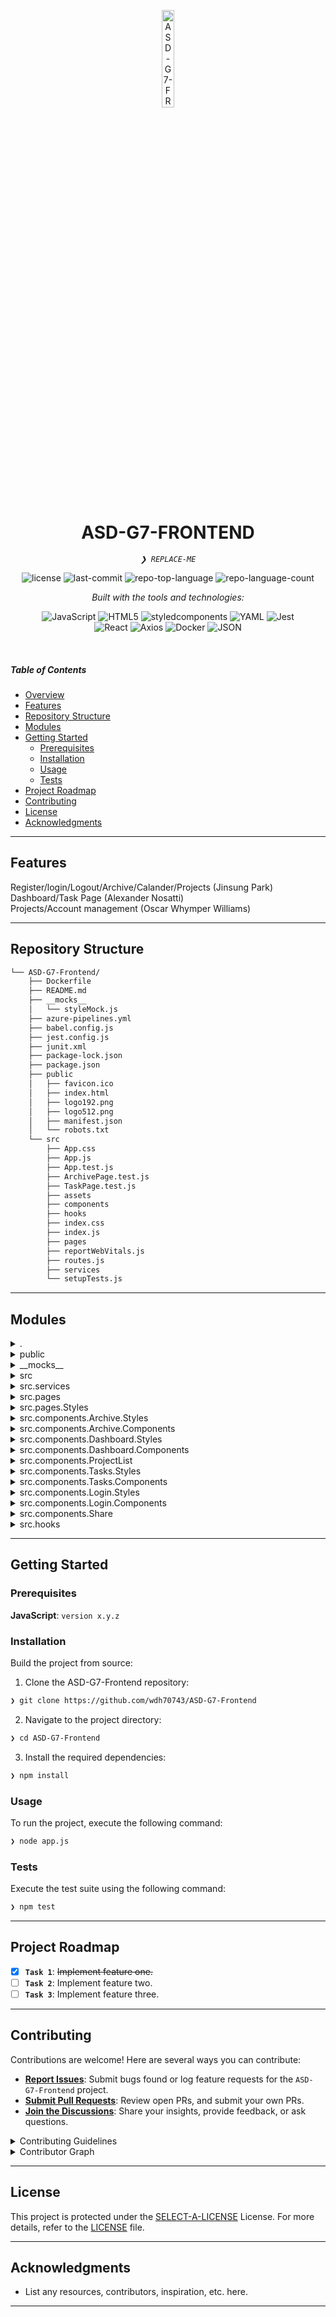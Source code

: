 <p align="center">
  <img src="https://img.icons8.com/?size=512&id=55494&format=png" width="20%" alt="ASD-G7-FRONTEND-logo">
</p>
<p align="center">
    <h1 align="center">ASD-G7-FRONTEND</h1>
</p>
<p align="center">
    <em><code>❯ REPLACE-ME</code></em>
</p>
<p align="center">
	<img src="https://img.shields.io/github/license/wdh70743/ASD-G7-Frontend?style=flat&logo=opensourceinitiative&logoColor=white&color=0080ff" alt="license">
	<img src="https://img.shields.io/github/last-commit/wdh70743/ASD-G7-Frontend?style=flat&logo=git&logoColor=white&color=0080ff" alt="last-commit">
	<img src="https://img.shields.io/github/languages/top/wdh70743/ASD-G7-Frontend?style=flat&color=0080ff" alt="repo-top-language">
	<img src="https://img.shields.io/github/languages/count/wdh70743/ASD-G7-Frontend?style=flat&color=0080ff" alt="repo-language-count">
</p>
<p align="center">
		<em>Built with the tools and technologies:</em>
</p>
<p align="center">
	<img src="https://img.shields.io/badge/JavaScript-F7DF1E.svg?style=flat&logo=JavaScript&logoColor=black" alt="JavaScript">
	<img src="https://img.shields.io/badge/HTML5-E34F26.svg?style=flat&logo=HTML5&logoColor=white" alt="HTML5">
	<img src="https://img.shields.io/badge/styledcomponents-DB7093.svg?style=flat&logo=styled-components&logoColor=white" alt="styledcomponents">
	<img src="https://img.shields.io/badge/YAML-CB171E.svg?style=flat&logo=YAML&logoColor=white" alt="YAML">
	<img src="https://img.shields.io/badge/Jest-C21325.svg?style=flat&logo=Jest&logoColor=white" alt="Jest">
	<br>
	<img src="https://img.shields.io/badge/React-61DAFB.svg?style=flat&logo=React&logoColor=black" alt="React">
	<img src="https://img.shields.io/badge/Axios-5A29E4.svg?style=flat&logo=Axios&logoColor=white" alt="Axios">
	<img src="https://img.shields.io/badge/Docker-2496ED.svg?style=flat&logo=Docker&logoColor=white" alt="Docker">
	<img src="https://img.shields.io/badge/JSON-000000.svg?style=flat&logo=JSON&logoColor=white" alt="JSON">
</p>

<br>

#####  Table of Contents

- [ Overview](#-overview)
- [ Features](#-features)
- [ Repository Structure](#-repository-structure)
- [ Modules](#-modules)
- [ Getting Started](#-getting-started)
    - [ Prerequisites](#-prerequisites)
    - [ Installation](#-installation)
    - [ Usage](#-usage)
    - [ Tests](#-tests)
- [ Project Roadmap](#-project-roadmap)
- [ Contributing](#-contributing)
- [ License](#-license)
- [ Acknowledgments](#-acknowledgments)

---

##  Features

Register/login/Logout/Archive/Calander/Projects (Jinsung Park) <br>
Dashboard/Task Page (Alexander Nosatti) <br>
Projects/Account management (Oscar Whymper Williams)

---

##  Repository Structure

```sh
└── ASD-G7-Frontend/
    ├── Dockerfile
    ├── README.md
    ├── __mocks__
    │   └── styleMock.js
    ├── azure-pipelines.yml
    ├── babel.config.js
    ├── jest.config.js
    ├── junit.xml
    ├── package-lock.json
    ├── package.json
    ├── public
    │   ├── favicon.ico
    │   ├── index.html
    │   ├── logo192.png
    │   ├── logo512.png
    │   ├── manifest.json
    │   └── robots.txt
    └── src
        ├── App.css
        ├── App.js
        ├── App.test.js
        ├── ArchivePage.test.js
        ├── TaskPage.test.js
        ├── assets
        ├── components
        ├── hooks
        ├── index.css
        ├── index.js
        ├── pages
        ├── reportWebVitals.js
        ├── routes.js
        ├── services
        └── setupTests.js
```

---

##  Modules

<details closed><summary>.</summary>

| File | Summary |
| --- | --- |
| [Dockerfile](https://github.com/wdh70743/ASD-G7-Frontend/blob/main/Dockerfile) | <code>❯ REPLACE-ME</code> |
| [azure-pipelines.yml](https://github.com/wdh70743/ASD-G7-Frontend/blob/main/azure-pipelines.yml) | <code>❯ REPLACE-ME</code> |
| [package.json](https://github.com/wdh70743/ASD-G7-Frontend/blob/main/package.json) | <code>❯ REPLACE-ME</code> |
| [babel.config.js](https://github.com/wdh70743/ASD-G7-Frontend/blob/main/babel.config.js) | <code>❯ REPLACE-ME</code> |
| [jest.config.js](https://github.com/wdh70743/ASD-G7-Frontend/blob/main/jest.config.js) | <code>❯ REPLACE-ME</code> |
| [package-lock.json](https://github.com/wdh70743/ASD-G7-Frontend/blob/main/package-lock.json) | <code>❯ REPLACE-ME</code> |

</details>

<details closed><summary>public</summary>

| File | Summary |
| --- | --- |
| [index.html](https://github.com/wdh70743/ASD-G7-Frontend/blob/main/public/index.html) | <code>❯ REPLACE-ME</code> |
| [manifest.json](https://github.com/wdh70743/ASD-G7-Frontend/blob/main/public/manifest.json) | <code>❯ REPLACE-ME</code> |
| [robots.txt](https://github.com/wdh70743/ASD-G7-Frontend/blob/main/public/robots.txt) | <code>❯ REPLACE-ME</code> |

</details>

<details closed><summary>__mocks__</summary>

| File | Summary |
| --- | --- |
| [styleMock.js](https://github.com/wdh70743/ASD-G7-Frontend/blob/main/__mocks__/styleMock.js) | <code>❯ REPLACE-ME</code> |

</details>

<details closed><summary>src</summary>

| File | Summary |
| --- | --- |
| [reportWebVitals.js](https://github.com/wdh70743/ASD-G7-Frontend/blob/main/src/reportWebVitals.js) | <code>❯ REPLACE-ME</code> |
| [App.test.js](https://github.com/wdh70743/ASD-G7-Frontend/blob/main/src/App.test.js) | <code>❯ REPLACE-ME</code> |
| [setupTests.js](https://github.com/wdh70743/ASD-G7-Frontend/blob/main/src/setupTests.js) | <code>❯ REPLACE-ME</code> |
| [TaskPage.test.js](https://github.com/wdh70743/ASD-G7-Frontend/blob/main/src/TaskPage.test.js) | <code>❯ REPLACE-ME</code> |
| [App.js](https://github.com/wdh70743/ASD-G7-Frontend/blob/main/src/App.js) | <code>❯ REPLACE-ME</code> |
| [routes.js](https://github.com/wdh70743/ASD-G7-Frontend/blob/main/src/routes.js) | <code>❯ REPLACE-ME</code> |
| [App.css](https://github.com/wdh70743/ASD-G7-Frontend/blob/main/src/App.css) | <code>❯ REPLACE-ME</code> |
| [index.js](https://github.com/wdh70743/ASD-G7-Frontend/blob/main/src/index.js) | <code>❯ REPLACE-ME</code> |
| [index.css](https://github.com/wdh70743/ASD-G7-Frontend/blob/main/src/index.css) | <code>❯ REPLACE-ME</code> |
| [ArchivePage.test.js](https://github.com/wdh70743/ASD-G7-Frontend/blob/main/src/ArchivePage.test.js) | <code>❯ REPLACE-ME</code> |

</details>

<details closed><summary>src.services</summary>

| File | Summary |
| --- | --- |
| [TaskService.js](https://github.com/wdh70743/ASD-G7-Frontend/blob/main/src/services/TaskService.js) | <code>❯ REPLACE-ME</code> |
| [ProjectService.js](https://github.com/wdh70743/ASD-G7-Frontend/blob/main/src/services/ProjectService.js) | <code>❯ REPLACE-ME</code> |
| [UserService.js](https://github.com/wdh70743/ASD-G7-Frontend/blob/main/src/services/UserService.js) | <code>❯ REPLACE-ME</code> |

</details>

<details closed><summary>src.pages</summary>

| File | Summary |
| --- | --- |
| [CalendarPage.jsx](https://github.com/wdh70743/ASD-G7-Frontend/blob/main/src/pages/CalendarPage.jsx) | <code>❯ REPLACE-ME</code> |
| [DashboardPage.jsx](https://github.com/wdh70743/ASD-G7-Frontend/blob/main/src/pages/DashboardPage.jsx) | <code>❯ REPLACE-ME</code> |
| [ProfilePage.jsx](https://github.com/wdh70743/ASD-G7-Frontend/blob/main/src/pages/ProfilePage.jsx) | <code>❯ REPLACE-ME</code> |
| [ProjectsPage.jsx](https://github.com/wdh70743/ASD-G7-Frontend/blob/main/src/pages/ProjectsPage.jsx) | <code>❯ REPLACE-ME</code> |
| [LoginPage.jsx](https://github.com/wdh70743/ASD-G7-Frontend/blob/main/src/pages/LoginPage.jsx) | <code>❯ REPLACE-ME</code> |
| [RegisterPage.jsx](https://github.com/wdh70743/ASD-G7-Frontend/blob/main/src/pages/RegisterPage.jsx) | <code>❯ REPLACE-ME</code> |
| [TasksPage.jsx](https://github.com/wdh70743/ASD-G7-Frontend/blob/main/src/pages/TasksPage.jsx) | <code>❯ REPLACE-ME</code> |
| [ArchivePage.jsx](https://github.com/wdh70743/ASD-G7-Frontend/blob/main/src/pages/ArchivePage.jsx) | <code>❯ REPLACE-ME</code> |

</details>

<details closed><summary>src.pages.Styles</summary>

| File | Summary |
| --- | --- |
| [DashboardPage.css](https://github.com/wdh70743/ASD-G7-Frontend/blob/main/src/pages/Styles/DashboardPage.css) | <code>❯ REPLACE-ME</code> |
| [TasksPage.css](https://github.com/wdh70743/ASD-G7-Frontend/blob/main/src/pages/Styles/TasksPage.css) | <code>❯ REPLACE-ME</code> |
| [ArchivePage.css](https://github.com/wdh70743/ASD-G7-Frontend/blob/main/src/pages/Styles/ArchivePage.css) | <code>❯ REPLACE-ME</code> |
| [LoginPage.css](https://github.com/wdh70743/ASD-G7-Frontend/blob/main/src/pages/Styles/LoginPage.css) | <code>❯ REPLACE-ME</code> |

</details>

<details closed><summary>src.components.Archive.Styles</summary>

| File | Summary |
| --- | --- |
| [ProjectContainer.css](https://github.com/wdh70743/ASD-G7-Frontend/blob/main/src/components/Archive/Styles/ProjectContainer.css) | <code>❯ REPLACE-ME</code> |
| [ArchiveButton.css](https://github.com/wdh70743/ASD-G7-Frontend/blob/main/src/components/Archive/Styles/ArchiveButton.css) | <code>❯ REPLACE-ME</code> |
| [SearchBar.css](https://github.com/wdh70743/ASD-G7-Frontend/blob/main/src/components/Archive/Styles/SearchBar.css) | <code>❯ REPLACE-ME</code> |
| [ArchiveList.css](https://github.com/wdh70743/ASD-G7-Frontend/blob/main/src/components/Archive/Styles/ArchiveList.css) | <code>❯ REPLACE-ME</code> |

</details>

<details closed><summary>src.components.Archive.Components</summary>

| File | Summary |
| --- | --- |
| [SearchBar.jsx](https://github.com/wdh70743/ASD-G7-Frontend/blob/main/src/components/Archive/Components/SearchBar.jsx) | <code>❯ REPLACE-ME</code> |
| [ArchiveButton.jsx](https://github.com/wdh70743/ASD-G7-Frontend/blob/main/src/components/Archive/Components/ArchiveButton.jsx) | <code>❯ REPLACE-ME</code> |
| [ArchiveList.jsx](https://github.com/wdh70743/ASD-G7-Frontend/blob/main/src/components/Archive/Components/ArchiveList.jsx) | <code>❯ REPLACE-ME</code> |

</details>

<details closed><summary>src.components.Dashboard.Styles</summary>

| File | Summary |
| --- | --- |
| [CompledtedProjectList.css](https://github.com/wdh70743/ASD-G7-Frontend/blob/main/src/components/Dashboard/Styles/CompledtedProjectList.css) | <code>❯ REPLACE-ME</code> |
| [Project.css](https://github.com/wdh70743/ASD-G7-Frontend/blob/main/src/components/Dashboard/Styles/Project.css) | <code>❯ REPLACE-ME</code> |
| [Overview.css](https://github.com/wdh70743/ASD-G7-Frontend/blob/main/src/components/Dashboard/Styles/Overview.css) | <code>❯ REPLACE-ME</code> |
| [NavBar.css](https://github.com/wdh70743/ASD-G7-Frontend/blob/main/src/components/Dashboard/Styles/NavBar.css) | <code>❯ REPLACE-ME</code> |
| [MyProjects.css](https://github.com/wdh70743/ASD-G7-Frontend/blob/main/src/components/Dashboard/Styles/MyProjects.css) | <code>❯ REPLACE-ME</code> |
| [OverviewChartSummary.css](https://github.com/wdh70743/ASD-G7-Frontend/blob/main/src/components/Dashboard/Styles/OverviewChartSummary.css) | <code>❯ REPLACE-ME</code> |
| [DashTask.css](https://github.com/wdh70743/ASD-G7-Frontend/blob/main/src/components/Dashboard/Styles/DashTask.css) | <code>❯ REPLACE-ME</code> |
| [DashTaskList.css](https://github.com/wdh70743/ASD-G7-Frontend/blob/main/src/components/Dashboard/Styles/DashTaskList.css) | <code>❯ REPLACE-ME</code> |
| [Hero.css](https://github.com/wdh70743/ASD-G7-Frontend/blob/main/src/components/Dashboard/Styles/Hero.css) | <code>❯ REPLACE-ME</code> |

</details>

<details closed><summary>src.components.Dashboard.Components</summary>

| File | Summary |
| --- | --- |
| [MyProjects.jsx](https://github.com/wdh70743/ASD-G7-Frontend/blob/main/src/components/Dashboard/Components/MyProjects.jsx) | <code>❯ REPLACE-ME</code> |
| [Hero.jsx](https://github.com/wdh70743/ASD-G7-Frontend/blob/main/src/components/Dashboard/Components/Hero.jsx) | <code>❯ REPLACE-ME</code> |
| [NavBar.jsx](https://github.com/wdh70743/ASD-G7-Frontend/blob/main/src/components/Dashboard/Components/NavBar.jsx) | <code>❯ REPLACE-ME</code> |
| [CompletedProjects.jsx](https://github.com/wdh70743/ASD-G7-Frontend/blob/main/src/components/Dashboard/Components/CompletedProjects.jsx) | <code>❯ REPLACE-ME</code> |
| [CompletedProjectsList.jsx](https://github.com/wdh70743/ASD-G7-Frontend/blob/main/src/components/Dashboard/Components/CompletedProjectsList.jsx) | <code>❯ REPLACE-ME</code> |
| [DashTaskList.jsx](https://github.com/wdh70743/ASD-G7-Frontend/blob/main/src/components/Dashboard/Components/DashTaskList.jsx) | <code>❯ REPLACE-ME</code> |
| [NavLinks.jsx](https://github.com/wdh70743/ASD-G7-Frontend/blob/main/src/components/Dashboard/Components/NavLinks.jsx) | <code>❯ REPLACE-ME</code> |
| [DashTask.jsx](https://github.com/wdh70743/ASD-G7-Frontend/blob/main/src/components/Dashboard/Components/DashTask.jsx) | <code>❯ REPLACE-ME</code> |
| [Overview.jsx](https://github.com/wdh70743/ASD-G7-Frontend/blob/main/src/components/Dashboard/Components/Overview.jsx) | <code>❯ REPLACE-ME</code> |
| [ProfileDropdown.jsx](https://github.com/wdh70743/ASD-G7-Frontend/blob/main/src/components/Dashboard/Components/ProfileDropdown.jsx) | <code>❯ REPLACE-ME</code> |
| [NotificationBell.jsx](https://github.com/wdh70743/ASD-G7-Frontend/blob/main/src/components/Dashboard/Components/NotificationBell.jsx) | <code>❯ REPLACE-ME</code> |
| [OverviewChartSummary.jsx](https://github.com/wdh70743/ASD-G7-Frontend/blob/main/src/components/Dashboard/Components/OverviewChartSummary.jsx) | <code>❯ REPLACE-ME</code> |
| [SimpleHero.jsx](https://github.com/wdh70743/ASD-G7-Frontend/blob/main/src/components/Dashboard/Components/SimpleHero.jsx) | <code>❯ REPLACE-ME</code> |

</details>

<details closed><summary>src.components.ProjectList</summary>

| File | Summary |
| --- | --- |
| [ProjectList.css](https://github.com/wdh70743/ASD-G7-Frontend/blob/main/src/components/ProjectList/ProjectList.css) | <code>❯ REPLACE-ME</code> |
| [Project.css](https://github.com/wdh70743/ASD-G7-Frontend/blob/main/src/components/ProjectList/Project.css) | <code>❯ REPLACE-ME</code> |
| [Project.jsx](https://github.com/wdh70743/ASD-G7-Frontend/blob/main/src/components/ProjectList/Project.jsx) | <code>❯ REPLACE-ME</code> |
| [ProjectList.jsx](https://github.com/wdh70743/ASD-G7-Frontend/blob/main/src/components/ProjectList/ProjectList.jsx) | <code>❯ REPLACE-ME</code> |

</details>

<details closed><summary>src.components.Tasks.Styles</summary>

| File | Summary |
| --- | --- |
| [TaskList.css](https://github.com/wdh70743/ASD-G7-Frontend/blob/main/src/components/Tasks/Styles/TaskList.css) | <code>❯ REPLACE-ME</code> |
| [Task.css](https://github.com/wdh70743/ASD-G7-Frontend/blob/main/src/components/Tasks/Styles/Task.css) | <code>❯ REPLACE-ME</code> |

</details>

<details closed><summary>src.components.Tasks.Components</summary>

| File | Summary |
| --- | --- |
| [TaskList.jsx](https://github.com/wdh70743/ASD-G7-Frontend/blob/main/src/components/Tasks/Components/TaskList.jsx) | <code>❯ REPLACE-ME</code> |
| [Task.jsx](https://github.com/wdh70743/ASD-G7-Frontend/blob/main/src/components/Tasks/Components/Task.jsx) | <code>❯ REPLACE-ME</code> |

</details>

<details closed><summary>src.components.Login.Styles</summary>

| File | Summary |
| --- | --- |
| [loginInput.css](https://github.com/wdh70743/ASD-G7-Frontend/blob/main/src/components/Login/Styles/loginInput.css) | <code>❯ REPLACE-ME</code> |
| [loginBox.css](https://github.com/wdh70743/ASD-G7-Frontend/blob/main/src/components/Login/Styles/loginBox.css) | <code>❯ REPLACE-ME</code> |
| [loginButton.css](https://github.com/wdh70743/ASD-G7-Frontend/blob/main/src/components/Login/Styles/loginButton.css) | <code>❯ REPLACE-ME</code> |
| [loginInputLabel.css](https://github.com/wdh70743/ASD-G7-Frontend/blob/main/src/components/Login/Styles/loginInputLabel.css) | <code>❯ REPLACE-ME</code> |
| [Modal.css](https://github.com/wdh70743/ASD-G7-Frontend/blob/main/src/components/Login/Styles/Modal.css) | <code>❯ REPLACE-ME</code> |

</details>

<details closed><summary>src.components.Login.Components</summary>

| File | Summary |
| --- | --- |
| [loginButton.jsx](https://github.com/wdh70743/ASD-G7-Frontend/blob/main/src/components/Login/Components/loginButton.jsx) | <code>❯ REPLACE-ME</code> |
| [loginInputLabel.jsx](https://github.com/wdh70743/ASD-G7-Frontend/blob/main/src/components/Login/Components/loginInputLabel.jsx) | <code>❯ REPLACE-ME</code> |
| [loginInput.jsx](https://github.com/wdh70743/ASD-G7-Frontend/blob/main/src/components/Login/Components/loginInput.jsx) | <code>❯ REPLACE-ME</code> |
| [loginBox.jsx](https://github.com/wdh70743/ASD-G7-Frontend/blob/main/src/components/Login/Components/loginBox.jsx) | <code>❯ REPLACE-ME</code> |
| [Modal.jsx](https://github.com/wdh70743/ASD-G7-Frontend/blob/main/src/components/Login/Components/Modal.jsx) | <code>❯ REPLACE-ME</code> |

</details>

<details closed><summary>src.components.Share</summary>

| File | Summary |
| --- | --- |
| [ShareToggle.jsx](https://github.com/wdh70743/ASD-G7-Frontend/blob/main/src/components/Share/ShareToggle.jsx) | <code>❯ REPLACE-ME</code> |
| [ShareToggle.css](https://github.com/wdh70743/ASD-G7-Frontend/blob/main/src/components/Share/ShareToggle.css) | <code>❯ REPLACE-ME</code> |

</details>

<details closed><summary>src.hooks</summary>

| File | Summary |
| --- | --- |
| [useProjects.js](https://github.com/wdh70743/ASD-G7-Frontend/blob/main/src/hooks/useProjects.js) | <code>❯ REPLACE-ME</code> |
| [useTasks.js](https://github.com/wdh70743/ASD-G7-Frontend/blob/main/src/hooks/useTasks.js) | <code>❯ REPLACE-ME</code> |
| [useUserData.js](https://github.com/wdh70743/ASD-G7-Frontend/blob/main/src/hooks/useUserData.js) | <code>❯ REPLACE-ME</code> |
| [useAuth.js](https://github.com/wdh70743/ASD-G7-Frontend/blob/main/src/hooks/useAuth.js) | <code>❯ REPLACE-ME</code> |

</details>

---

##  Getting Started

###  Prerequisites

**JavaScript**: `version x.y.z`

###  Installation

Build the project from source:

1. Clone the ASD-G7-Frontend repository:
```sh
❯ git clone https://github.com/wdh70743/ASD-G7-Frontend
```

2. Navigate to the project directory:
```sh
❯ cd ASD-G7-Frontend
```

3. Install the required dependencies:
```sh
❯ npm install
```

###  Usage

To run the project, execute the following command:

```sh
❯ node app.js
```

###  Tests

Execute the test suite using the following command:

```sh
❯ npm test
```

---

##  Project Roadmap

- [X] **`Task 1`**: <strike>Implement feature one.</strike>
- [ ] **`Task 2`**: Implement feature two.
- [ ] **`Task 3`**: Implement feature three.

---

##  Contributing

Contributions are welcome! Here are several ways you can contribute:

- **[Report Issues](https://github.com/wdh70743/ASD-G7-Frontend/issues)**: Submit bugs found or log feature requests for the `ASD-G7-Frontend` project.
- **[Submit Pull Requests](https://github.com/wdh70743/ASD-G7-Frontend/blob/main/CONTRIBUTING.md)**: Review open PRs, and submit your own PRs.
- **[Join the Discussions](https://github.com/wdh70743/ASD-G7-Frontend/discussions)**: Share your insights, provide feedback, or ask questions.

<details closed>
<summary>Contributing Guidelines</summary>

1. **Fork the Repository**: Start by forking the project repository to your github account.
2. **Clone Locally**: Clone the forked repository to your local machine using a git client.
   ```sh
   git clone https://github.com/wdh70743/ASD-G7-Frontend
   ```
3. **Create a New Branch**: Always work on a new branch, giving it a descriptive name.
   ```sh
   git checkout -b new-feature-x
   ```
4. **Make Your Changes**: Develop and test your changes locally.
5. **Commit Your Changes**: Commit with a clear message describing your updates.
   ```sh
   git commit -m 'Implemented new feature x.'
   ```
6. **Push to github**: Push the changes to your forked repository.
   ```sh
   git push origin new-feature-x
   ```
7. **Submit a Pull Request**: Create a PR against the original project repository. Clearly describe the changes and their motivations.
8. **Review**: Once your PR is reviewed and approved, it will be merged into the main branch. Congratulations on your contribution!
</details>

<details closed>
<summary>Contributor Graph</summary>
<br>
<p align="left">
   <a href="https://github.com{/wdh70743/ASD-G7-Frontend/}graphs/contributors">
      <img src="https://contrib.rocks/image?repo=wdh70743/ASD-G7-Frontend">
   </a>
</p>
</details>

---

##  License

This project is protected under the [SELECT-A-LICENSE](https://choosealicense.com/licenses) License. For more details, refer to the [LICENSE](https://choosealicense.com/licenses/) file.

---

##  Acknowledgments

- List any resources, contributors, inspiration, etc. here.

---
